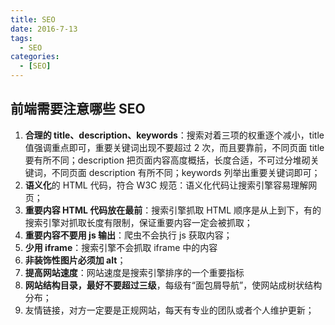 ```yaml
---
title: SEO
date: 2016-7-13
tags:
  - SEO
categories:
  - [SEO]
---
```


## 前端需要注意哪些 SEO

1. **合理的 title、description、keywords**：搜索对着三项的权重逐个减小，title 值强调重点即可，重要关键词出现不要超过 2 次，而且要靠前，不同页面 title 要有所不同；description 把页面内容高度概括，长度合适，不可过分堆砌关键词，不同页面 description 有所不同；keywords 列举出重要关键词即可；
2. **语义化**的 HTML 代码，符合 W3C 规范：语义化代码让搜索引擎容易理解网页；
3. **重要内容 HTML 代码放在最前**：搜索引擎抓取 HTML 顺序是从上到下，有的搜索引擎对抓取长度有限制，保证重要内容一定会被抓取；
4. **重要内容不要用 js 输出**：爬虫不会执行 js 获取内容；
5. **少用 iframe**：搜索引擎不会抓取 iframe 中的内容
6. **非装饰性图片必须加 alt**；
7. **提高网站速度**：网站速度是搜索引擎排序的一个重要指标
8. **网站结构目录，最好不要超过三级**，每级有“面包屑导航”，使网站成树状结构分布；
9. 友情链接，对方一定要是正规网站，每天有专业的团队或者个人维护更新；
